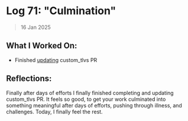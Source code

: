# Log 71: "Culmination"

> 16 Jan 2025

## What I Worked On:

- Finished
  [updating](https://github.com/shaavan/rust-lightning/commits/pr2830.12)
  custom_tlvs PR

## Reflections:

Finally after days of efforts I finally finished completing and updating
custom_tlvs PR. It feels so good, to get your work culminated into something
meaningful after days of efforts, pushing through illness, and challenges.
Today, I finally feel the rest.
